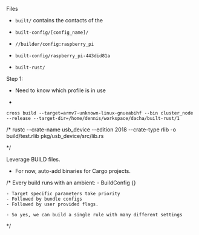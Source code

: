 
Files
- `built/` contains the contacts of the 
- `built-config/[config_name]/`

- `//builder/config:raspberry_pi`

- `built-config/raspberry_pi-443did81a`

- `built-rust/`



Step 1:
- Need to know which profile is in use

- 


`cross build --target=armv7-unknown-linux-gnueabihf --bin cluster_node --release --target-dir=/home/dennis/workspace/dacha/built-rust/1`


/*
rustc --crate-name usb_device --edition 2018 --crate-type rlib -o build/test.rlib pkg/usb_device/src/lib.rs

*/


Leverage BUILD files.
- For now, auto-add binaries for Cargo projects.


/*
    Every build runs with an ambient:
    - BuildConfig {}

    - Target specific parameters take priority
    - Followed by bundle configs
    - Followed by user provided flags.

    - So yes, we can build a single rule with many different settings
*/
